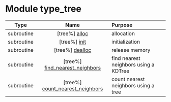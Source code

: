 # Module type_tree

| Type | Name | Purpose |
| :--: | :--: | :---------- |
| subroutine | [tree%] [alloc](https://github.com/benjaminmenetrier/bump-standalone/tree/master/src/type_tree.F90#L45) | allocation |
| subroutine | [tree%] [init](https://github.com/benjaminmenetrier/bump-standalone/tree/master/src/type_tree.F90#L86) | initialization |
| subroutine | [tree%] [dealloc](https://github.com/benjaminmenetrier/bump-standalone/tree/master/src/type_tree.F90#L122) | release memory |
| subroutine | [tree%] [find_nearest_neighbors](https://github.com/benjaminmenetrier/bump-standalone/tree/master/src/type_tree.F90#L146) | find nearest neighbors using a KDTree |
| subroutine | [tree%] [count_nearest_neighbors](https://github.com/benjaminmenetrier/bump-standalone/tree/master/src/type_tree.F90#L241) | count nearest neighbors using a tree |
